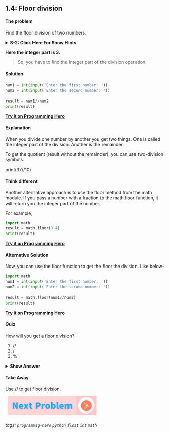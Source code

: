 
## 1.4: Floor division

####  The problem
Find the floor division of two numbers. 

<details>
   <summary><b>S-2: Click Here For Show Hints</b></summary>
   <p>Floor division means the integer part of a division operation. For example, if you divide 17/5 the quotient will be 3.4. </p>
 </details>

**Here the integer part is 3.**

> So, you have to find the integer part of the division operation.

####   Solution

```python
num1 = int(input('Enter the first number: '))
num2 = int(input('Enter the second number: '))
 
result = num1//num2
print(result)
```

**[Try it on Programming Hero](https://play.google.com/store/apps/details?id=com.learnprogramming.codecamp)**

####   Explanation
When you divide one number by another you get two things. One is called the integer part of the division. Another is the remainder. 

To get the quotient (result without the remainder), you can use two-division symbols. 

print(37//10)

####   Think different
Another alternative approach is to use the floor method from the math module. If you pass a number with a fraction to the math.floor function, it will return you the integer part of the number. 

For example, 
```python
import math
result = math.floor(3.4)
print(result)
```
**[Try it on Programming Hero](https://play.google.com/store/apps/details?id=com.learnprogramming.codecamp)**

####   Alternative Solution
Now, you can use the floor function to get the floor the division. Like below-
```python
import math
num1 = int(input('Enter the first number: '))
num2 = int(input('Enter the second number: '))
 
result = math.floor(num1//num2)
print(result)
```
**[Try it on Programming Hero](https://play.google.com/store/apps/details?id=com.learnprogramming.codecamp)**

####   Quiz
How will you get a floor division?

1. //
2. /
3. %
  
<details>
 <summary><b>Show Answer</b></summary>
   <p>The answer is : 1</p>
 </details>

####   Take Away
Use // to get floor division.

&nbsp;
[![Next Page](../assets/next-button.png)](Temporary-variable.md)
&nbsp;

###### tags: `programmig-hero` `python` `float` `int` `math`

